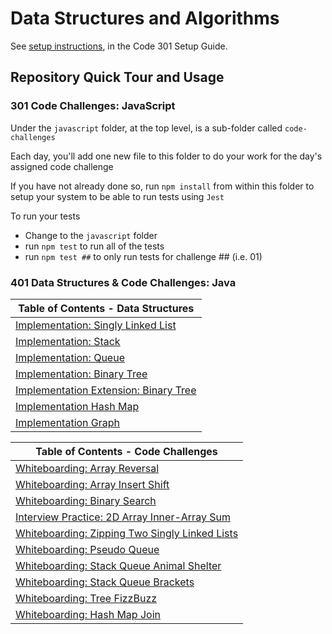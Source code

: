 # Data Structures and Algorithms

See [setup instructions](https://codefellows.github.io/setup-guide/code-301/3-code-challenges), in the Code 301 Setup Guide.

## Repository Quick Tour and Usage

### 301 Code Challenges: JavaScript

Under the `javascript` folder, at the top level, is a sub-folder called `code-challenges`

Each day, you'll add one new file to this folder to do your work for the day's assigned code challenge

If you have not already done so, run `npm install` from within this folder to setup your system to be able to run tests using `Jest`

To run your tests

- Change to the `javascript` folder
- run `npm test` to run all of the tests
- run `npm test ##` to only run tests for challenge ## (i.e. 01)

### 401 Data Structures & Code Challenges: Java

| Table of Contents - Data Structures |
| ------------------------------- |
| [Implementation: Singly Linked List](./java/datastructures/lib/src/main/java/datastructures/readme-datastructures/singleLinkedListREADME.md)
| [Implementation: Stack](./java/datastructures/lib/src/main/java/datastructures/readme-datastructures/stackREADME.md)
| [Implementation: Queue](./java/datastructures/lib/src/main/java/datastructures/readme-datastructures/queueREADME.md)
| [Implementation: Binary Tree](./java/datastructures/lib/src/main/java/datastructures/readme-datastructures/binarytreeREADME.md)
| [Implementation Extension: Binary Tree](./java/datastructures/lib/src/main/java/datastructures/readme-datastructures/binarytreeREADME.md)
| [Implementation Hash Map](./java/datastructures/lib/src/main/java/datastructures/readme-datastructures/hashMapREADME.md)
| [Implementation Graph](./java/datastructures/lib/src/main/java/datastructures/readme-datastructures/graphreadme.md)

| Table of Contents - Code Challenges |
| ------------------------------- |
| [Whiteboarding: Array Reversal](./array-reverse/README.md)
| [Whiteboarding: Array Insert Shift](./array-reverse/README.md)
| [Whiteboarding: Binary Search](./array-reverse/README.md)
| [Interview Practice: 2D Array Inner-Array Sum](./java//datastructures/lib/src/main/java/codechallenges/readme-codechallenges/2DArrayMatrixInnerElementArraySum-readme.md)
| [Whiteboarding: Zipping Two Singly Linked Lists](./java//datastructures/lib/src/main/java/codechallenges/readme-codechallenges/zipperTwoLinkedLists.md)
| [Whiteboarding: Pseudo Queue](./java//datastructures/lib/src/main/java/codechallenges/readme-codechallenges/pseudoqueue.md)
| [Whiteboarding: Stack Queue Animal Shelter](./java//datastructures/lib/src/main/java/codechallenges/readme-codechallenges/stackqueueanimalshelter.md)
| [Whiteboarding: Stack Queue Brackets](./java//datastructures/lib/src/main/java/codechallenges/readme-codechallenges/stackqueuebracket.md)
| [Whiteboarding: Tree FizzBuzz](./java//datastructures/lib/src/main/java/codechallenges/readme-codechallenges/treefizzbuzz.md)
| [Whiteboarding: Hash Map Join](./java//datastructures/lib/src/main/java/codechallenges/readme-codechallenges/hashmapjoin.md)
